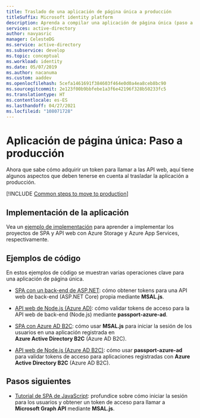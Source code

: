```yaml
---
title: Traslado de una aplicación de página única a producción
titleSuffix: Microsoft identity platform
description: Aprenda a compilar una aplicación de página única (paso a producción)
services: active-directory
author: navyasric
manager: CelesteDG
ms.service: active-directory
ms.subservice: develop
ms.topic: conceptual
ms.workload: identity
ms.date: 05/07/2019
ms.author: nacanuma
ms.custom: aaddev
ms.openlocfilehash: 5cefa1461691f384603f464e0d0a4ea8ceb8bc90
ms.sourcegitcommit: 2e123f00b9bbfebe1a3f6e42196f328b50233fc5
ms.translationtype: HT
ms.contentlocale: es-ES
ms.lasthandoff: 04/27/2021
ms.locfileid: "108071728"
---
```

# <a name="single-page-application-move-to-production"></a>Aplicación de página única: Paso a producción

Ahora que sabe cómo adquirir un token para llamar a las API web, aquí tiene algunos aspectos que deben tenerse en cuenta al trasladar la aplicación a producción.

[!INCLUDE [Common steps to move to production](../../../includes/active-directory-develop-scenarios-production.md)]

## <a name="deploy-your-app"></a>Implementación de la aplicación

Vea un [ejemplo de implementación](https://github.com/Azure-Samples/ms-identity-javascript-angular-spa-aspnet-webapi-multitenant/tree/master/Chapter3) para aprender a implementar los proyectos de SPA y API web con Azure Storage y Azure App Services, respectivamente. 

## <a name="code-samples"></a>Ejemplos de código

En estos ejemplos de código se muestran varias operaciones clave para una aplicación de página única.
- [SPA con un back-end de ASP.NET](https://github.com/Azure-Samples/ms-identity-javascript-angular-spa-aspnetcore-webapi): cómo obtener tokens para una API web de back-end (ASP.NET Core) propia mediante **MSAL.js**.

- [API web de Node.js (Azure AD)](https://github.com/Azure-Samples/active-directory-javascript-nodejs-webapi-v2): cómo validar tokens de acceso para la API web de back-end (Node.js) mediante **passport-azure-ad**.

- [SPA con Azure AD B2C](https://github.com/Azure-Samples/ms-identity-b2c-javascript-spa): cómo usar **MSAL.js** para iniciar la sesión de los usuarios en una aplicación registrada en **Azure Active Directory B2C** (Azure AD B2C).

- [API web de Node.js (Azure AD B2C)](https://github.com/Azure-Samples/active-directory-b2c-javascript-nodejs-webapi): cómo usar **passport-azure-ad** para validar tokens de acceso para aplicaciones registradas con **Azure Active Directory B2C** (Azure AD B2C).

## <a name="next-steps"></a>Pasos siguientes

- [Tutorial de SPA de JavaScript](./tutorial-v2-javascript-auth-code.md): profundice sobre cómo iniciar la sesión para los usuarios y obtener un token de acceso para llamar a **Microsoft Graph API** mediante **MSAL.js**.